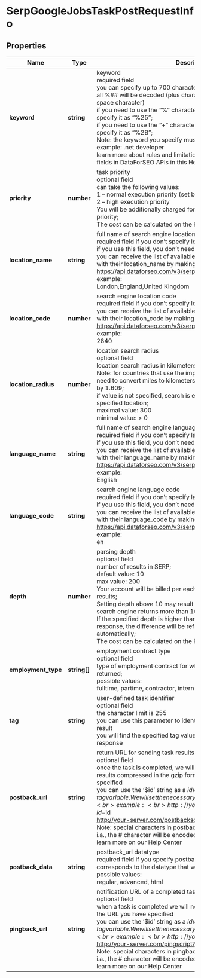 # SerpGoogleJobsTaskPostRequestInfo

## Properties

| Name | Type | Description | Notes |
|------------ | ------------- | ------------- | -------------|
**keyword** | **string** | keyword<br>required field<br>you can specify up to 700 characters in the keyword field<br>all %## will be decoded (plus character ‘+’ will be decoded to a space character)<br>if you need to use the “%” character for your keyword, please specify it as “%25”;<br>if you need to use the “+” character for your keyword, please specify it as “%2B”;<br>Note: the keyword you specify must indicate the job title;<br>example: .net developer<br>learn more about rules and limitations of keyword and keywords fields in DataForSEO APIs in this Help Center article |[optional]|
**priority** | **number** | task priority<br>optional field<br>can take the following values:<br>1 – normal execution priority (set by default);<br>2 – high execution priority<br>You will be additionally charged for the tasks with high execution priority;<br>The cost can be calculated on the Pricing page |[optional]|
**location_name** | **string** | full name of search engine location<br>required field if you don’t specify location_code<br>if you use this field, you don’t need to specify location_code;<br>you can receive the list of available locations of the search engine with their location_name by making a separate request to https://api.dataforseo.com/v3/serp/google/jobs/locations<br>example:<br>London,England,United Kingdom |[optional]|
**location_code** | **number** | search engine location code<br>required field if you don’t specify location_name;<br>you can receive the list of available locations of the search engines with their location_code by making a separate request to https://api.dataforseo.com/v3/serp/google/jobs/locations<br>example:<br>2840 |[optional]|
**location_radius** | **number** | location search radius<br>optional field<br>location search radius in kilometers;<br>Note: for countries that use the imperial system of units, you will need to convert miles to kilometers by multiplying the value in miles by 1.609;<br>if value is not specified, search is executed anywhere within the specified location;<br>maximal value: 300<br>minimal value: > 0 |[optional]|
**language_name** | **string** | full name of search engine language<br>required field if you don’t specify language_code<br>if you use this field, you don’t need to specify language_code;<br>you can receive the list of available languages of the search engine with their language_name by making a separate request to https://api.dataforseo.com/v3/serp/google/languages<br>example:<br>English |[optional]|
**language_code** | **string** | search engine language code<br>required field if you don’t specify language_name<br>if you use this field, you don’t need to specify language_name;<br>you can receive the list of available languages of the search engine with their language_code by making a separate request to the https://api.dataforseo.com/v3/serp/google/languages<br>example:<br>en |[optional]|
**depth** | **number** | parsing depth<br>optional field<br>number of results in SERP;<br>default value: 10<br>max value: 200<br>Your account will be billed per each SERP containing up to 10 results;<br>Setting depth above 10 may result in additional charges if the search engine returns more than 10 results;<br>If the specified depth is higher than the number of results in the response, the difference will be refunded to your account balance automatically;<br>The cost can be calculated on the Pricing page. |[optional]|
**employment_type** | **string[]** | employment contract type<br>optional field<br>type of employment contract for which the search results will be returned;<br>possible values:<br>fulltime, partime, contractor, intern |[optional]|
**tag** | **string** | user-defined task identifier<br>optional field<br>the character limit is 255<br>you can use this parameter to identify the task and match it with the result<br>you will find the specified tag value in the data object of the response |[optional]|
**postback_url** | **string** | return URL for sending task results<br>optional field<br>once the task is completed, we will send a POST request with its results compressed in the gzip format to the postback_url you specified<br>you can use the ‘$id’ string as a $id variable and ‘$tag’ as urlencoded $tag variable. We will set the necessary values before sending the request<br>example:<br>http://your-server.com/postbackscript?id=$id<br>http://your-server.com/postbackscript?id=$id&tag=$tag<br>Note: special characters in postback_url will be urlencoded;<br>i.a., the # character will be encoded into %23<br>learn more on our Help Center |[optional]|
**postback_data** | **string** | postback_url datatype<br>required field if you specify postback_url<br>corresponds to the datatype that will be sent to your server<br>possible values:<br>regular, advanced, html |[optional]|
**pingback_url** | **string** | notification URL of a completed task<br>optional field<br>when a task is completed we will notify you by GET request sent to the URL you have specified<br>you can use the ‘$id’ string as a $id variable and ‘$tag’ as urlencoded $tag variable. We will set the necessary values before sending the request.<br>example:<br>http://your-server.com/pingscript?id=$id<br>http://your-server.com/pingscript?id=$id&tag=$tag<br>Note: special characters in pingback_url will be urlencoded;<br>i.a., the # character will be encoded into %23<br>learn more on our Help Center |[optional]|